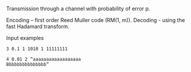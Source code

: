Transmission through a channel with probability of error p.

Encoding – first order Reed Muller code (RM(1, m)).
Decoding - using the fast Hadamard transform.

Input examples
```
3 0.1 1 1010 1 11111111
```

```
4 0.01 2 “aaaaaaaaaaaaaaaaaa
Bbbbbbbbbbbbbbb”
```
